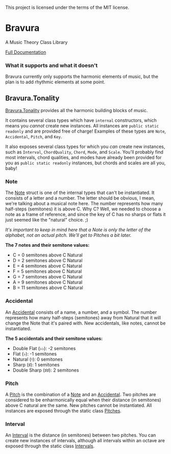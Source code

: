 This project is licensed under the terms of the MIT license.

# Bravura

A Music Theory Class Library

[Full Documentation](./docs/Contents.md)

### What it supports and what it doesn't

Bravura currently only supports the harmonic elements of music, but the plan is to add rhythmic elements at some point.

## Bravura.Tonality

[Bravura.Tonality](./docs/Bravura.Tonality/Bravura.Tonality.md) provides all the harmonic building blocks of music.

It contains several class types which have `internal` constructors, which means you _cannot_ create new instances. All instances are `public static readonly` and are provided free of charge! Examples of these types are `Note`, `Accidental`, `Pitch`, and `Key`.

It also exposes several class types for which you _can_ create new instances, such as `Interval`, `ChordQuality`, `Chord`, `Mode`, and `Scale`. You'll probably find most intervals, chord qualities, and modes have already been provided for you as `public static readonly` instances, but chords and scales are all you, baby!

### Note

The [Note](./docs/Bravura.Tonality/Note.md) struct is one of the internal types that can't be instantiated. It consists of a letter and a number. The letter should be obvious, I mean, we're talking about a musical note here. The number represents how many half-steps (semitones) it is above C. Why C? Well, we needed to choose a note as a frame of reference, and since the key of C has no sharps or flats it just seemed like the "natural" choice. ;)

_It's important to keep in mind here that a Note is only the letter of the alphabet, not an actual pitch. We'll get to Pitches a bit later._

**The 7 notes and their semitone values:**

- C = 0 semitones above C Natural
- D = 2 semitones above C Natural
- E = 4 semitones above C Natural
- F = 5 semitones above C Natural
- G = 7 semitones above C Natural
- A = 9 semitones above C Natural
- B = 11 semitones above C Natural

### Accidental

An [Accidental](./docs/Bravura.Tonality/Accidental.md) consists of a name, a number, and a symbol. The number represents how many half-steps (semitones) away from Natural that it will change the Note that it's paired with. New accidentals, like notes, cannot be instantiated.

**The 5 accidentals and their semitone values:**

- Double Flat (♭♭): -2 semitones
- Flat (♭): -1 semitones
- Natural (♮): 0 semitones
- Sharp (♯): 1 semitones
- Double Sharp (♯♯): 2 semitones

### Pitch

A [Pitch](./docs/Bravura.Tonality/Pitch.md) is the combination of a [Note](./docs/Bravura.Tonality/Note.md) and an [Accidental](./docs/Bravura.Tonality/Accidental.md). Two pitches are considered to be enharmonically equal when their distance (in semitones) above C natural are the same. New pitches cannot be instantiated. All instances are exposed through the static class [Pitches](./docs/Bravura.Tonality/Pitches.md).

### Interval

An [Interval](./docs/Bravura.Tonality/Interval.md) is the distance (in semitones) between two pitches. You can create new instances of intervals, although all intervals within an octave are exposed through the static class [Intervals](./docs/Bravura.Tonality/Intervals.md).
